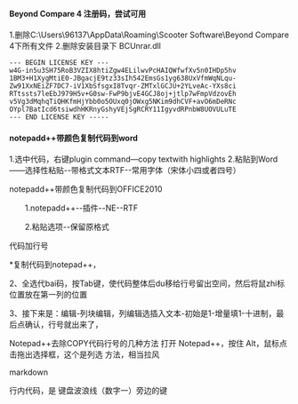 #### Beyond Compare 4 注册码，尝试可用


1.删除C:\Users\96137\AppData\Roaming\Scooter Software\Beyond Compare 4下所有文件
2.删除安装目录下
BCUnrar.dll

```
--- BEGIN LICENSE KEY ---
w4G-in5u3SH75RoB3VZIX8htiZgw4ELilwvPcHAIQWfwfXv5n0IHDp5hv
1BM3+H1XygMtiE0-JBgacjE9tz33sIh542EmsGs1yg638UxVfmWqNLqu-
Zw91XxNEiZF7DC7-iV1XbSfsgxI8Tvqr-ZMTxlGCJU+2YLveAc-YXs8ci
RTtssts7leEbJ979H5v+G0sw-FwP9bjvE4GCJ8oj+jtlp7wFmpVdzovEh
v5Vg3dMqhqTiQHKfmHjYbb0o5OUxq0jOWxg5NKim9dhCVF+avO6mDeRNc
OYpl7BatIcd6tsiwdhHKRnyGshyVEjSgRCRY11IgyvdRPnbW8UOVULuTE
--- END LICENSE KEY -----
```


####


#### notepadd++带颜色复制代码到word
1.选中代码，右键plugin command—copy textwith highlights
2.粘贴到Word——选择性粘贴--带格式文本RTF--常用字体（宋体小四或者四号）

notepadd++带颜色复制代码到OFFICE2010

　　1.notepadd++--插件--NE--RTF

　　2.粘贴选项--保留原格式



代码加行号

*复制代码到notepad++，

2、全选代bai码，按Tab键，使代码整体后du移给行号留出空间，然后将鼠zhi标位置放在第一列的位置

3、接下来是：编辑-列块编辑，列编辑选插入文本-初始是1-增量填1-十进制，最后点确认，行号就出来了，

Notepad++去除COPY代码行号的几种方法
打开 Notepad++，按住 Alt，鼠标点击拖出选择框，这个是列选 方法，相当拉风

 

markdown 

行内代码，是 键盘波浪线（数字一）旁边的键